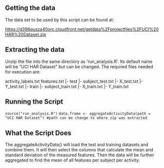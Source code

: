 ## Getting the data

The data set to be used by this script can be found at:

https://d396qusza40orc.cloudfront.net/getdata%2Fprojectfiles%2FUCI%20HAR%20Dataset.zip

## Extracting the data

Unzip the file into the same directory as 'run_analysis.R'. Its default name will be "UCI HAR Dataset" but can be changed.  The required files needed for execution are:

  activity_labels.txt
  features.txt
  |- test
     |- subject_test.txt
     |- X_test.txt
     |- Y_test.txt
  |- train
     |- subject_train.txt
     |- X_train.txt
     |- Y_train.txt

## Running the Script

`source("run_analysis.R")`
`data.frame <- aggregateActivityData(path = "UCI HAR Dataset") #path can be change to where zip was extracted`

## What the Script Does

The aggregateActivityData() will load the test and training datasets and combine them. It will then select the columns that calculate the mean and standard deviation of the measured features. Then the data will be further aggregated to find the mean of all features per subject per activity.